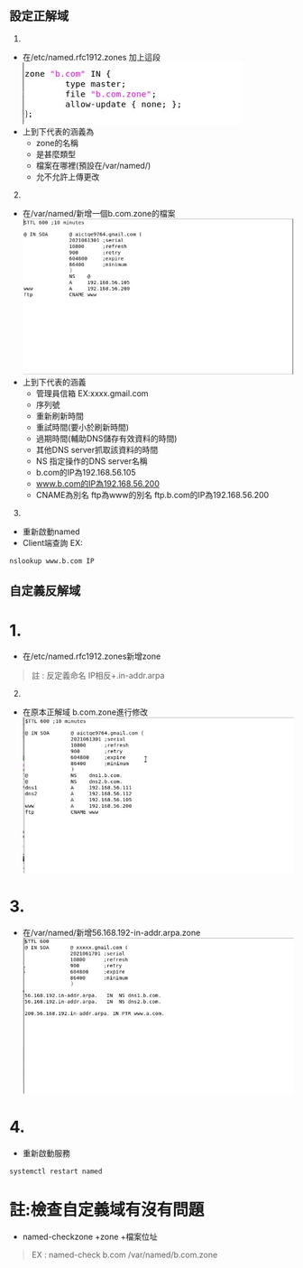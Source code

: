 ## 設定正解域  
1.  
* 在/etc/named.rfc1912.zones 加上這段  
![image](https://github.com/sleepy9487/linux1/blob/master/linux%20images/DNS-named.rfc1912.zones.JPG)  
* 上到下代表的涵義為  
  * zone的名稱  
  * 是甚麼類型  
  * 檔案在哪裡(預設在/var/named/)  
  * 允不允許上傳更改  
2.  
* 在/var/named/新增一個b.com.zone的檔案  
![image](https://github.com/sleepy9487/linux1/blob/master/linux%20images/DNS-b.com.zone%E9%85%8D%E7%BD%AE.JPG)  
* 上到下代表的涵義 
  * 管理員信箱 EX:xxxx.gmail.com   
  * 序列號  
  * 重新刷新時間  
  * 重試時間(要小於刷新時間)  
  * 過期時間(輔助DNS儲存有效資料的時間)  
  * 其他DNS server抓取該資料的時間  
  * NS 指定操作的DNS server名稱  
  * b.com的IP為192.168.56.105  
  * www.b.com的IP為192.168.56.200  
  * CNAME為別名 ftp為www的別名 ftp.b.com的IP為192.168.56.200
3.  
* 重新啟動named
* Client端查詢
EX:  
```
nslookup www.b.com IP  
```
## 自定義反解域  
# 1.  
* 在/etc/named.rfc1912.zones新增zone  
>註 : 反定義命名 IP相反+.in-addr.arpa  

2.  
* 在原本正解域 b.com.zone進行修改  
![image](https://github.com/sleepy9487/linux1/blob/master/linux%20images/DNS-%E5%8F%8D%E8%A7%A3%E5%9F%9F.JPG)  
# 3.    
* 在/var/named/新增56.168.192-in-addr.arpa.zone  
![image](https://github.com/sleepy9487/linux1/blob/master/linux%20images/DNS-%E5%8F%8D%E8%A7%A3%E5%9F%9F-2.JPG)  
# 4.  
* 重新啟動服務  
```
systemctl restart named
```
# 註:檢查自定義域有沒有問題  
* named-checkzone +zone +檔案位址  
>EX : named-check b.com /var/named/b.com.zone  
